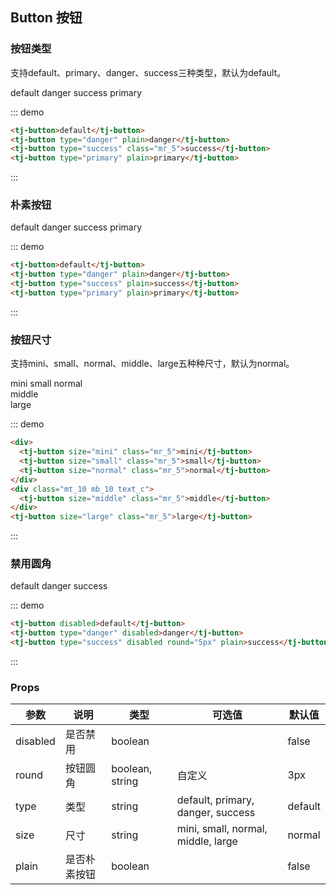 ## Button 按钮

### 按钮类型
支持default、primary、danger、success三种类型，默认为default。

<div class="demo-block">
  <tj-button class="mr_5">default</tj-button>
  <tj-button type="danger" class="mr_5">danger</tj-button>
  <tj-button type="success" class="mr_5">success</tj-button>
  <tj-button type="primary" class="mr_5">primary</tj-button>
<div>

::: demo
```html
<tj-button>default</tj-button>
<tj-button type="danger" plain>danger</tj-button>
<tj-button type="success" class="mr_5">success</tj-button>
<tj-button type="primary" plain>primary</tj-button>
```
:::

### 朴素按钮
<div class="demo-block">
  <tj-button plain>default</tj-button>
  <tj-button class="ml_5" type="danger" plain>danger</tj-button>
  <tj-button class="ml_5" type="success" plain>success</tj-button>
  <tj-button class="ml_5" type="primary" plain>primary</tj-button>
<div>

::: demo
```html
<tj-button>default</tj-button>
<tj-button type="danger" plain>danger</tj-button>
<tj-button type="success" plain>success</tj-button>
<tj-button type="primary" plain>primary</tj-button>
```
:::

### 按钮尺寸

支持mini、small、normal、middle、large五种种尺寸，默认为normal。

<div class="demo-block">
  <div>
    <tj-button size="mini" class="mr_5">mini</tj-button>
    <tj-button size="small" class="mr_5">small</tj-button>
    <tj-button size="normal" class="mr_5">normal</tj-button>
  </div>
  <div class="mt_10 mb_10 text_c">
    <tj-button size="middle" class="mr_5">middle</tj-button>
  </div>
  <tj-button size="large" class="mr_5">large</tj-button>
<div>

::: demo
```html
<div>
  <tj-button size="mini" class="mr_5">mini</tj-button>
  <tj-button size="small" class="mr_5">small</tj-button>
  <tj-button size="normal" class="mr_5">normal</tj-button>
</div>
<div class="mt_10 mb_10 text_c">
  <tj-button size="middle" class="mr_5">middle</tj-button>
</div>
<tj-button size="large" class="mr_5">large</tj-button>
```
:::

### 禁用圆角
<div class="demo-block">
  <tj-button class="mr_10" disabled round>default</tj-button>
  <tj-button class="mr_10" type="danger" disabled round="5px">danger</tj-button>
  <tj-button type="success" disabled round="5px" plain>success</tj-button>
<div>

::: demo
```html
<tj-button disabled>default</tj-button>
<tj-button type="danger" disabled>danger</tj-button>
<tj-button type="success" disabled round="5px" plain>success</tj-button>
```
:::

### Props
| 参数      | 说明          | 类型      | 可选值                           | 默认值  |
|---------- |-------------- |---------- |--------------------------------  |-------- |
| disabled | 是否禁用 | boolean |  | false |
| round | 按钮圆角 | boolean, string | 自定义 | 3px |
| type | 类型 | string | default, primary, danger, success| default |
| size | 尺寸 | string | mini, small, normal, middle, large | normal |
| plain | 是否朴素按钮 | boolean | | false |